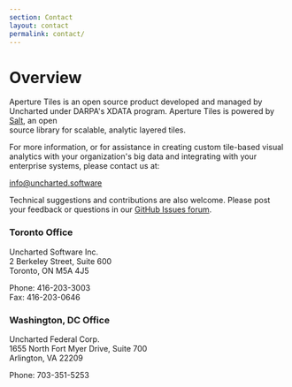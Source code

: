 ```yaml
---
section: Contact
layout: contact
permalink: contact/
---
```


# Overview #

Aperture Tiles is an open source product developed and managed by Uncharted under DARPA's XDATA program. Aperture Tiles is powered by <a href="http://uncharted.software/salt/">Salt</a>, an open <br> source library for scalable, analytic layered tiles.

For more information, or for assistance in creating custom tile-based visual analytics with your organization's big data and integrating with your enterprise systems, please contact us at:
 
<info@uncharted.software>
 
Technical suggestions and contributions are also welcome. Please post your feedback or questions in our [GitHub Issues forum](https://github.com/unchartedsoftware/aperture-tiles/issues).

### Toronto Office ###

Uncharted Software Inc.<br>
2 Berkeley Street, Suite 600<br>
Toronto, ON  M5A 4J5

Phone: 416-203-3003<br>
Fax: 416-203-0646

### Washington, DC Office ###

Uncharted Federal Corp.<br>
1655 North Fort Myer Drive, Suite 700<br>
Arlington, VA 22209

Phone: 703-351-5253